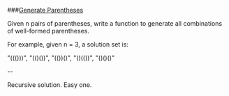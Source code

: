 ###[Generate Parentheses](http://leetcode.com/onlinejudge#question_22)

Given n pairs of parentheses, write a function to generate all combinations of well-formed parentheses.

For example, given n = 3, a solution set is:

"((()))", "(()())", "(())()", "()(())", "()()()"

--

Recursive solution.
Easy one.
